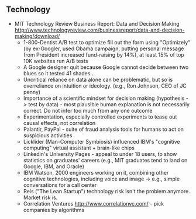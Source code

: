 Technology
----------

* MIT Technology Review Business Report: Data and Decision Making http://www.technologyreview.com/businessreport/data-and-decision-making/download/
  - 1-800-Dentist A/B test to optimize fill out the form using "Optimizely" (by ex-Googler, used Obama campaign, putting personal message from President increased fund-raising by 14%), at least 15% of top 10K websites run A/B tests
  - A Google designer quit because Google cannot decide between two blues so it tested 41 shades...
  - Uncritical reliance on data alone can be problematic, but so is overreliance on intuition or ideology. (e.g., Ron Johnson, CEO of JC penny)
  - Importance of a scientific mindset for decision making (hypothesis -> test by data) - most plausible human explanation is not necessarily correct. Do not infer too much from any one outcome
  - Experimentation, especially controlled experiments to tease out causal effects, not correlation
  - Palantir, PayPal - suite of fraud analysis tools for humans to act on suspicious activities
  - Licklider (Man-Computer Symbiosis) influenced IBM's "cognitive computing" virtual assistant + brain-like chips
  - Linkedin's University Pages - appeal to under 18 users, to show statistics on graduates' careers (e.g., MIT graduates tend to land on Google, IBM, and Oracle)
  - IBM Watson, 2000 engineers working on it, combining other cognitive technologies, including voice and image -> e.g., simple conversations for a call center
  - Reis ("The Lean Startup") technology risk isn't the problem anymore. Market risk is.
  - Correlation Ventures http://www.correlationvc.com/ - pick companies by algorithms
